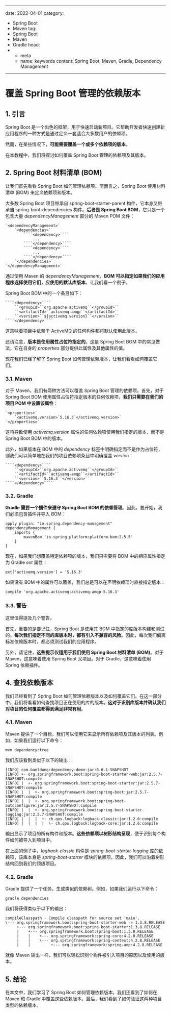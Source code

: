 ---
date: 2022-04-01
category:
  - Spring Boot
  - Maven
tag:
  - Spring Boot
  - Maven
  - Gradle
head:
  - - meta
    - name: keywords
      content: Spring Boot, Maven, Gradle, Dependency Management
------
# 覆盖 Spring Boot 管理的依赖版本

## 1. 引言

Spring Boot 是一个出色的框架，用于快速启动新项目。它帮助开发者快速创建新应用程序的一种方式是通过定义一套适合大多数用户的依赖项。

然而，在某些情况下，**可能需要覆盖一个或多个依赖项的版本**。

在本教程中，我们将探讨如何覆盖 Spring Boot 管理的依赖项及其版本。

## 2. Spring Boot 材料清单 (BOM)

让我们首先看看 Spring Boot 如何管理依赖项。简而言之，Spring Boot 使用材料清单 (BOM) 来定义依赖项和版本。

大多数 Spring Boot 项目继承自 spring-boot-starter-parent 构件，它本身又继承自 spring-boot-dependencies 构件。**后者是 Spring Boot BOM**，它只是一个包含大量 _dependencyManagement_ 部分的 Maven POM 文件：

```
`<dependencyManagement>`
    `<dependencies>`
        ````<dependency>````
            ...
        ````</dependency>````
        ````<dependency>````
            ...
        ````</dependency>````
    `</dependencies>`
`</dependencyManagement>`
```

通过使用 Maven 的 _dependencyManagement_，**BOM 可以指定如果我们的应用程序选择使用它们，应使用的默认库版本**。让我们看一个例子。

Spring Boot BOM 中的一个条目如下：

```
````<dependency>````
    ``<groupId>``org.apache.activemq``</groupId>``
    ``<artifactId>``activemq-amqp``</artifactId>``
    ``<version>``${activemq.version}``</version>``
````</dependency>````
```

这意味着项目中依赖于 ActiveMQ 的任何构件都将默认使用此版本。

还请注意，**版本是使用属性占位符指定的**。这是 Spring Boot BOM 中的常见做法，它在自身的 _properties_ 部分提供此属性及其他属性的值。

现在我们已经了解了 Spring Boot 如何管理依赖版本，让我们看看如何覆盖它们。

### 3.1. Maven

对于 Maven，我们有两种方法可以覆盖 Spring Boot 管理的依赖项。首先，对于 Spring Boot BOM 使用属性占位符指定版本的任何依赖项，**我们只需要在我们的项目 POM 中设置该属性**：

```
`<properties>`
    `<activemq.version>`5.16.3`</activemq.version>`
`</properties>`
```

这将导致使用 _activemq.version_ 属性的任何依赖项使用我们指定的版本，而不是 Spring Boot BOM 中的版本。

此外，如果版本在 BOM 中的 _dependency_ 标签中明确指定而不是作为占位符，则我们可以简单地在我们的项目依赖项条目中明确覆盖 _version_：

```
````<dependency>````
    ``<groupId>``org.apache.activemq``</groupId>``
    ``<artifactId>``activemq-amqp``</artifactId>``
    ``<version>``5.16.3``</version>``
````</dependency>````
```

### 3.2. Gradle

**Gradle 需要一个插件来遵守 Spring Boot BOM 的依赖管理**。因此，要开始，我们必须包含插件并导入 BOM：

```
apply plugin: "io.spring.dependency-management"
dependencyManagement {
    imports {
        mavenBom 'io.spring.platform:platform-bom:2.5.5'
    }
}
```

现在，如果我们想覆盖特定依赖项的版本，我们只需要将 BOM 中的相应属性指定为 Gradle _ext_ 属性：

```
ext['activemq.version'] = '5.16.3'
```

如果没有 BOM 中的属性可以覆盖，我们总是可以在声明依赖项时直接指定版本：

```
compile 'org.apache.activemq:activemq-amqp:5.16.3'
```

### 3.3. 警告

这里值得提及几个警告。

首先，重要的是要记住，Spring Boot 是使用其 BOM 中指定的库版本构建和测试的。**每次我们指定不同的库版本时，都有引入不兼容的风险**。因此，每次我们偏离标准依赖版本时，都必须测试我们的应用程序。

另外，请记住，**这些提示仅适用于我们使用 Spring Boot 材料清单 (BOM)**。对于 Maven，这意味着使用 Spring Boot 父项目。对于 Gradle，这意味着使用 Spring 依赖插件。

## 4. 查找依赖版本

我们已经看到了 Spring Boot 如何管理依赖版本以及如何覆盖它们。在这一部分中，我们将看看如何查找项目正在使用的库的版本。**这对于识别库版本并确认我们对项目的任何覆盖都得到满足非常有用**。

### 4.1. Maven

Maven 提供了一个目标，我们可以使用它来显示所有依赖项及其版本的列表。例如，如果我们运行以下命令：

```
mvn dependency:tree
```

我们应该看到类似于以下的输出：

```
[INFO] com.baeldung:dependency-demo:jar:0.0.1-SNAPSHOT
[INFO] +- org.springframework.boot:spring-boot-starter-web:jar:2.5.7-SNAPSHOT:compile
[INFO] |  +- org.springframework.boot:spring-boot-starter:jar:2.5.7-SNAPSHOT:compile
[INFO] |  |  +- org.springframework.boot:spring-boot:jar:2.5.7-SNAPSHOT:compile
[INFO] |  |  +- org.springframework.boot:spring-boot-autoconfigure:jar:2.5.7-SNAPSHOT:compile
[INFO] |  |  +- org.springframework.boot:spring-boot-starter-logging:jar:2.5.7-SNAPSHOT:compile
[INFO] |  |  |  +- ch.qos.logback:logback-classic:jar:1.2.6:compile
[INFO] |  |  |  |  \- ch.qos.logback:logback-core:jar:1.2.6:compile
```

输出显示了项目的所有构件和版本。**这些依赖项以树形结构呈现**，便于识别每个构件如何被导入到项目中。

在上面的例子中，_logback-classic_ 构件是 _spring-boot-starter-logging_ 库的依赖项，该库本身是 _spring-boot-starter_ 模块的依赖项。因此，我们可以沿着树形结构回到我们的顶级项目。

### 4.2. Gradle

Gradle 提供了一个任务，生成类似的依赖树。例如，如果我们运行以下命令：

```
gradle dependencies
```

我们将获得类似于以下的输出：

```
compileClasspath - Compile classpath for source set 'main'.
\--- org.springframework.boot:spring-boot-starter-web -> 1.3.8.RELEASE
     +--- org.springframework.boot:spring-boot-starter:1.3.8.RELEASE
     |    +--- org.springframework.boot:spring-boot:1.3.8.RELEASE
     |    |    +--- org.springframework:spring-core:4.2.8.RELEASE
     |    |    \--- org.springframework:spring-context:4.2.8.RELEASE
     |    |         +--- org.springframework:spring-aop:4.2.8.RELEASE
```

就像 Maven 输出一样，我们可以轻松识别个构件被引入项目的原因以及使用的版本。

## 5. 结论

在本文中，我们学习了 Spring Boot 如何管理依赖版本。我们还看到了如何在 Maven 和 Gradle 中覆盖这些依赖版本。最后，我们看到了如何验证这两种项目类型的依赖版本。